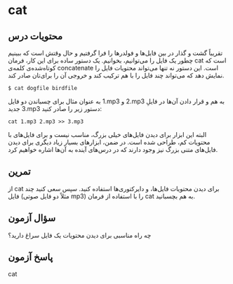 # cat

## محتویات درس

تقریباً گشت و گذار در بین فایل‌ها و فولدرها را فرا گرفتیم و حال وقتش است که ببینیم چطور یک فایل را می‌توانیم، بخوانیم. یک دستور ساده برای این کار، فرمان cat است که کوتاه‌شده‌ی کلمه‌ی  concatenate است. این دستور نه تنها می‌تواند محتویات فایل را نمایش دهد که می‌تواند چند فایل را با هم ترکیب کند و خروجی آن را برای‌تان صادر کند.

```$ cat dogfile birdfile```

به عنوان مثال برای چسباندن دو فایل ‎1.mp3 و ‎2.mp3 به هم و قرار دادن آن‌ها در فایلِ جدید ‎3.mp3 دستور زیر را صادر کنید:

```cat 1.mp3 2.mp3 >> 3.mp3```

البته این ابزار برای دیدن فایل‌های خیلی بزرگ، مناسب نیست و برای فایل‌های با محتویات کم، طراحی شده است. در ضمن، ابزارهای بسیار زیاد دیگری برای دیدن فایل‌های متنی بزرگ نیز وجود دارند که در درس‌های آینده به آن‌ها اشاره خواهیم کرد.

## تمرین

از cat برای دیدن محتویات فایل‌ها، و دایرکتوری‌ها استفاده کنید. سپس سعی کنید چند فایل (مثلاً دو فایل صوتی mp3) را با استفاده از فرمان cat به هم بچسبانید.

## سؤال آزمون

چه راه مناسبی برای دیدن محتویات یک فایل سراغ دارید؟

## پاسخ آزمون

cat
